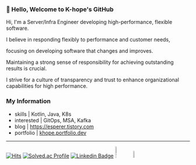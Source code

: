 ### 👋 Hello, Welcome to K-hope's GitHub

Hi, I'm a Server/Infra Engineer developing high-performance, flexible software.

I believe in responding flexibly to performance and customer needs, 

focusing on developing software that changes and improves.

Maintaining a strong sense of responsibility for achieving outstanding results is crucial.

I strive for a culture of transparency and trust to enhance organizational capabilities for high performance.


### My Information
- skills | Kotlin, Java, K8s
- interested | GitOps, MSA, Kafka
- blog | https://esperer.tistory.com
- portfolio | [khope.portfolio.dev](https://drive.google.com/file/d/1hkqA4XthmZbU9ZshdfapninPLjUBYbL_/view?usp=sharing)

---


[![Hits](https://hits.seeyoufarm.com/api/count/incr/badge.svg?url=https://github.com/esperar&count_bg=%239576FF&title_bg=%23555555&icon=kotlin.svg&icon_color=%23E7E7E7&title=hits&edge_flat=false)](https://hits.seeyoufarm.com) [![Solved.ac Profile](http://mazassumnida.wtf/api/mini/generate_badge?boj=huemang)](https://solved.ac/huemang) 
[![Linkedin Badge](https://img.shields.io/badge/-LinkedIn-blue?style=flat-square&logo=Linkedin&logoColor=white&link=https://www.linkedin.com/in/chan-ho-ohk-3a902a80/)](https://www.linkedin.com/in/esperer/) 
<a href="https://esperer.tistory.com/">
  <img alt="Tistory" src ="https://img.shields.io/badge/Tistory-FF5D01.svg?&style=for-the-badge&logoColor=white&logo=Tesla" width=9%></a>
<a href="mailto:s22043@gsm.hs.kr">
<img src="https://img.shields.io/badge/Gmail-d14836?style=flat-square&logo=Gmail&logoColor=white&link=s22043@gsm.hs.kr" width=7%></a>
